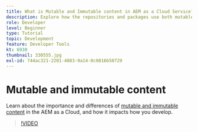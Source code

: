 ```yaml
---
title: What is Mutable and Immutable content in AEM as a Cloud Service?
description: Explore how the repositories and packages use both mutable and immutable content and why it is important in AEM as a Cloud Service.
role: Developer
level: Beginner
type: Tutorial
topic: Development
feature: Developer Tools
kt: 6930
thumbnail: 330555.jpg
exl-id: 744ac321-2201-4083-9a14-0c0816b50729
---
```

# Mutable and immutable content

Learn about the importance and differences of [mutable and immutable content](https://experienceleague.adobe.com/docs/experience-manager-cloud-service/implementing/developing/aem-project-content-package-structure.html) in the AEM as a Cloud, and how it impacts how you develop.

>[!VIDEO](https://video.tv.adobe.com/v/330555/?quality=12&learn=on)
